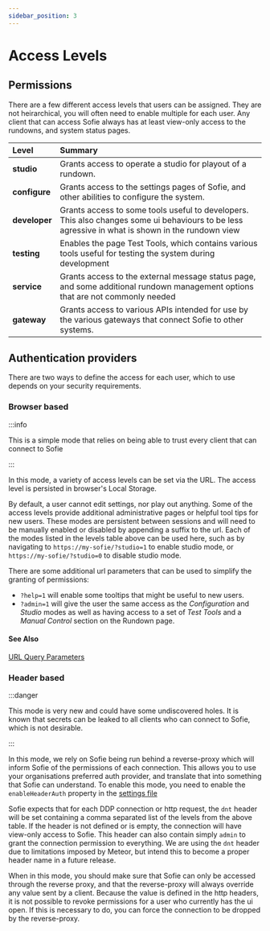 ```yaml
---
sidebar_position: 3
---
```


# Access Levels

## Permissions

There are a few different access levels that users can be assigned. They are not heirarchical, you will often need to enable multiple for each user.
Any client that can access Sofie always has at least view-only access to the rundowns, and system status pages.

| Level         | Summary                                                                                                                                          |
| :------------ | :----------------------------------------------------------------------------------------------------------------------------------------------- |
| **studio**    | Grants access to operate a studio for playout of a rundown.                                                                                      |
| **configure** | Grants access to the settings pages of Sofie, and other abilities to configure the system.                                                       |
| **developer** | Grants access to some tools useful to developers. This also changes some ui behaviours to be less agressive in what is shown in the rundown view |
| **testing**   | Enables the page Test Tools, which contains various tools useful for testing the system during development                                       |
| **service**   | Grants access to the external message status page, and some additional rundown management options that are not commonly needed                   |
| **gateway**   | Grants access to various APIs intended for use by the various gateways that connect Sofie to other systems.                                      |

## Authentication providers

There are two ways to define the access for each user, which to use depends on your security requirements.

### Browser based

:::info

This is a simple mode that relies on being able to trust every client that can connect to Sofie

:::

In this mode, a variety of access levels can be set via the URL. The access level is persisted in browser's Local Storage.

By default, a user cannot edit settings, nor play out anything. Some of the access levels provide additional administrative pages or helpful tool tips for new users. These modes are persistent between sessions and will need to be manually enabled or disabled by appending a suffix to the url.
Each of the modes listed in the levels table above can be used here, such as by navigating to `https://my-sofie/?studio=1` to enable studio mode, or `https://my-sofie/?studio=0` to disable studio mode.

There are some additional url parameters that can be used to simplify the granting of permissions:

- `?help=1` will enable some tooltips that might be useful to new users.
- `?admin=1` will give the user the same access as the _Configuration_ and _Studio_ modes as well as having access to a set of _Test Tools_ and a _Manual Control_ section on the Rundown page.

#### See Also

[URL Query Parameters](../../for-developers/url-query-parameters.md)

### Header based

:::danger

This mode is very new and could have some undiscovered holes.
It is known that secrets can be leaked to all clients who can connect to Sofie, which is not desirable.

:::

In this mode, we rely on Sofie being run behind a reverse-proxy which will inform Sofie of the permissions of each connection. This allows you to use your organisations preferred auth provider, and translate that into something that Sofie can understand.
To enable this mode, you need to enable the `enableHeaderAuth` property in the [settings file](../configuration/sofie-core-settings.md)

Sofie expects that for each DDP connection or http request, the `dnt` header will be set containing a comma separated list of the levels from the above table. If the header is not defined or is empty, the connection will have view-only access to Sofie.
This header can also contain simply `admin` to grant the connection permission to everything.
We are using the `dnt` header due to limitations imposed by Meteor, but intend this to become a proper header name in a future release.

When in this mode, you should make sure that Sofie can only be accessed through the reverse proxy, and that the reverse-proxy will always override any value sent by a client.
Because the value is defined in the http headers, it is not possible to revoke permissions for a user who currently has the ui open. If this is necessary to do, you can force the connection to be dropped by the reverse-proxy.
